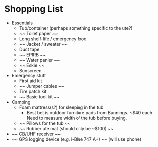 # Shopping List

* Essentials
    * Tub/container (perhaps something specific to the ute?)
    * ~~ Toilet paper ~~
    * Long shelf-life / emergency food
    * ~~ Jacket / sweater ~~
    * Duct tape
    * ~~ EPIRB ~~
    * ~~ Water panier ~~
    * ~~ Eskie ~~
    * Sunscreen
* Emergency stuff
    * First aid kit
    * ~~ Jumper cables ~~
    * Tire patch kit
    * ~~ Basic tool kit ~~
* Camping
    * Foam mattress(s?) for sleeping in the tub
        * Best bet is outdoor furniture pads from Bunnings. ~$40 each. Need to
          measure width of the tub before buying.
    * ~~ Pillows for the tub ~~
    * ~~ Rubber ute mat (should only be ~$100) ~~
* ~~ CB/UHF receiver ~~
* ~~ GPS logging device (e.g. i-Blue 747 A+) ~~ (will use phone)
